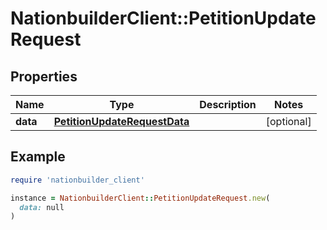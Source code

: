 # NationbuilderClient::PetitionUpdateRequest

## Properties

| Name | Type | Description | Notes |
| ---- | ---- | ----------- | ----- |
| **data** | [**PetitionUpdateRequestData**](PetitionUpdateRequestData.md) |  | [optional] |

## Example

```ruby
require 'nationbuilder_client'

instance = NationbuilderClient::PetitionUpdateRequest.new(
  data: null
)
```

